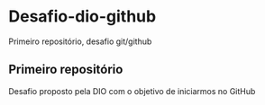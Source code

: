 # Desafio-dio-github
Primeiro repositório, desafio git/github

## Primeiro repositório
Desafio proposto pela DIO com o objetivo de iniciarmos no GitHub




